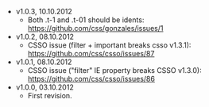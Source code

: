 * v1.0.3, 10.10.2012
    - Both .t-1 and .t-01 should be idents: https://github.com/css/gonzales/issues/1
* v1.0.2, 08.10.2012
    - CSSO issue (filter + important breaks csso v1.3.1): https://github.com/css/csso/issues/87 
* v1.0.1, 08.10.2012
    - CSSO issue ("filter" IE property breaks CSSO v1.3.0): https://github.com/css/csso/issues/86
* v1.0.0, 03.10.2012
    - First revision.
